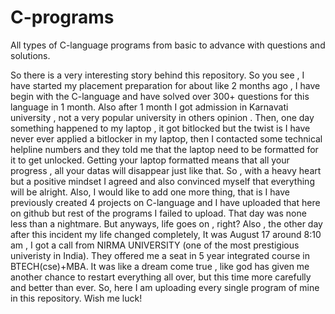 # C-programs
All types of C-language programs from basic to advance with questions and solutions.

So there is a very interesting story behind this repository. So you see , I have started my placement preparation for about like 2 months ago , I have begin with the C-language and have solved over 300+ questions for this language in 1 month. Also after 1 month I got admission in Karnavati university , not a very popular university in others opinion . Then, one day something happened to my laptop , it got bitlocked but the twist is I have never ever applied a bitlocker in my laptop, then I contacted some technical helpline numbers and they told me that the laptop need to be formatted for it to get unlocked. Getting your laptop formatted means that all your progress , all your datas will disappear just like that. So , with a heavy heart but a positive mindset I agreed and also convinced myself that everything will be alright. Also, I would like to add one more thing, that is I have previously created 4 projects on C-language and I have uploaded that here on github but rest of the programs I failed to upload. That day was none less than a nightmare. But anyways, life goes on , right? Also , the other day after this incident my life changed completely, It was August 17 around 8:10 am , I got a call from NIRMA UNIVERSITY (one of the most prestigious univeristy in India). They offered me a seat in 5 year integrated course in BTECH(cse)+MBA. It was like a dream come true , like god has given me another chance to restart everything all over, but this time more carefully and better than ever. So, here I am uploading every single program of mine in this repository. Wish me luck!

